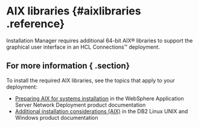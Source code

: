 # AIX libraries {#aixlibraries .reference}

Installation Manager requires additional 64-bit AIX® libraries to support the graphical user interface in an HCL Connections™ deployment.

## For more information { .section}

To install the required AIX libraries, see the topics that apply to your deployment:

-   [Preparing AIX for systems installation](https://www.ibm.com/support/knowledgecenter/SSAW57_8.5.5/com.ibm.websphere.installation.nd.doc/ae/tins_aixsetup.html) in the WebSphere Application Server Network Deployment product documentation
-   [Additional installation considerations \(AIX\)](https://www.ibm.com/support/knowledgecenter/SSEPGG_11.1.0/com.ibm.db2.luw.qb.server.doc/doc/r0008857.html) in the DB2 Linux UNIX and Windows product documentation

